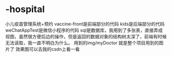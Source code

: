 # -hospital
小儿疫苗管理系统+预约
vaccine-front是前端部分的代码
kids是后端部分的代码
weChatAppTest是微信小程序的代码
sql是数据库，我用到了多张表，直接弄成视图，虽然很方便后边的操作，但是返回的数据对象的结构树太深了，前端有时候无法读取，我一直不明白为什么。
用到的img/myDoctor 就是整个项目用到的图片了
效果图可以去我的csdn上看一看
